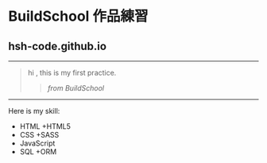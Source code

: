 # BuildSchool 作品練習 
## hsh-code.github.io
***
> hi , this is my first practice.
>> _from BuildSchool_
---
Here is my skill:
* HTML
  +HTML5
* CSS
  +SASS
* JavaScript
* SQL
  +ORM
